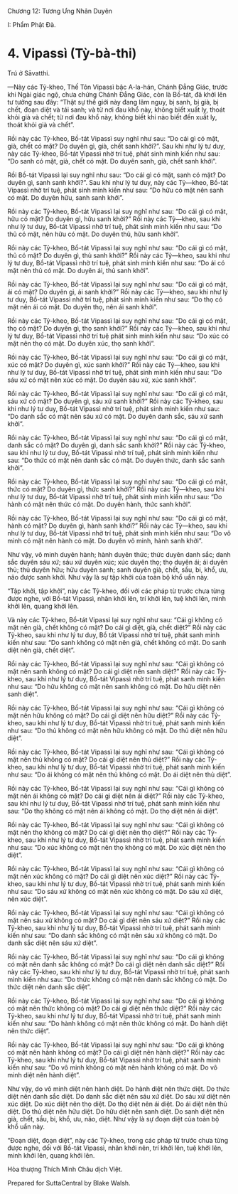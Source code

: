  

Chương 12: Tương Ưng Nhân Duyên

I: Phẩm Phật Ðà.

# 4\. Vipassì (Tỳ-bà-thi)

Trú ở Sāvatthi.

—Này các Tỷ-kheo, Thế Tôn Vipassì bậc A-la-hán, Chánh Ðẳng Giác, trước khi Ngài giác ngộ, chưa chứng Chánh Ðẳng Giác, còn là Bồ-tát, đã khởi lên tư tưởng sau đây: “Thật sự thế giới này đang lâm nguy, bị sanh, bị già, bị chết, đoạn diệt và tái sanh; và từ nơi đau khổ này, không biết xuất ly, thoát khỏi già và chết; từ nơi đau khổ này, không biết khi nào biết đến xuất ly, thoát khỏi già và chết”.

Rồi này các Tỷ-kheo, Bồ-tát Vipassì suy nghĩ như sau: “Do cái gì có mặt, già, chết có mặt? Do duyên gì, già, chết sanh khởi?”. Sau khi như lý tư duy, này các Tỷ-kheo, Bồ-tát Vipassì nhờ trí tuệ, phát sinh minh kiến như sau: “Do sanh có mặt, già, chết có mặt. Do duyên sanh, già, chết sanh khởi”.

Rồi Bồ-tát Vipassì lại suy nghĩ như sau: “Do cái gì có mặt, sanh có mặt? Do duyên gì, sanh sanh khởi?”. Sau khi như lý tư duy, này các Tỷ—kheo, Bồ-tát Vipassì nhờ trí tuệ, phát sinh minh kiến như sau: “Do hữu có mặt nên sanh có mặt. Do duyên hữu, sanh sanh khởi”.

Rồi này các Tỷ-kheo, Bồ-tát Vipassì lại suy nghĩ như sau: “Do cái gì có mặt, hữu có mặt? Do duyên gì, hữu sanh khởi?” Rồi này các Tỷ—kheo, sau khi như lý tư duy, Bồ-tát Vipassì nhờ trí tuệ, phát sinh minh kiến như sau: “Do thủ có mặt, nên hữu có mặt. Do duyên thủ, hữu sanh khởi”.

Rồi này các Tỷ-kheo, Bồ-tát Vipassì lại suy nghĩ như sau: “Do cái gì có mặt, thủ có mặt? Do duyên gì, thủ sanh khởi?” Rồi này các Tỷ—kheo, sau khi như lý tư duy, Bồ-tát Vipassì nhờ trí tuệ, phát sinh minh kiến như sau: “Do ái có mặt nên thủ có mặt. Do duyên ái, thủ sanh khởi”.

Rồi này các Tỷ-kheo, Bồ-tát Vipassì lại suy nghĩ như sau: “Do cái gì có mặt, ái có mặt? Do duyên gì, ái sanh khởi?” Rồi này các Tỷ—kheo, sau khi như lý tư duy, Bồ-tát Vipassì nhờ trí tuệ, phát sinh minh kiến như sau: “Do thọ có mặt nên ái có mặt. Do duyên thọ, nên ái sanh khởi”.

Rồi này các Tỷ-kheo, Bồ-tát Vipassì lại suy nghĩ như sau: “Do cái gì có mặt, thọ có mặt? Do duyên gì, thọ sanh khởi?” Rồi này các Tỷ—kheo, sau khi như lý tư duy, Bồ-tát Vipassì nhờ trí tuệ phát sinh minh kiến như sau: “Do xúc có mặt nên thọ có mặt. Do duyên xúc, thọ sanh khởi”.

Rồi này các Tỷ-kheo, Bồ-tát Vipassì lại suy nghĩ như sau: “Do cái gì có mặt, xúc có mặt? Do duyên gì, xúc sanh khởi?” Rồi này các Tỷ—kheo, sau khi như lý tư duy, Bồ-tát Vipassì nhờ trí tuệ, phát sinh minh kiến như sau: “Do sáu xứ có mặt nên xúc có mặt. Do duyên sáu xứ, xúc sanh khởi”.

Rồi này các Tỷ-kheo, Bồ-tát Vipassì lại suy nghĩ như sau: “Do cái gì có mặt, sáu xứ có mặt? Do duyên gì, sáu xứ sanh khởi?” Rồi này các Tỷ-kheo, sau khi như lý tư duy, Bồ-tát Vipassì nhờ trí tuệ, phát sinh minh kiến như sau: “Do danh sắc có mặt nên sáu xứ có mặt. Do duyên danh sắc, sáu xứ sanh khởi”.

Rồi này các Tỷ-kheo, Bồ-tát Vipassì lại suy nghĩ như sau: “Do cái gì có mặt, danh sắc có mặt? Do duyên gì, danh sắc sanh khởi?” Rồi này các Tỷ-kheo, sau khi như lý tư duy, Bồ-tát Vipassì nhờ trí tuệ, phát sinh minh kiến như sau: “Do thức có mặt nên danh sắc có mặt. Do duyên thức, danh sắc sanh khởi”.

Rồi này các Tỷ-kheo, Bồ-tát Vipassì lại suy nghĩ như sau: “Do cái gì có mặt, thức có mặt? Do duyên gì, thức sanh khởi?” Rồi này các Tỷ—kheo, sau khi như lý tư duy, Bồ-tát Vipassì nhờ trí tuệ, phát sinh minh kiến như sau: “Do hành có mặt nên thức có mặt. Do duyên hành, thức sanh khởi”.

Rồi này các Tỷ-kheo, Bồ-tát Vipassì lại suy nghĩ như sau: “Do cái gì có mặt, hành có mặt? Do duyên gì, hành sanh khởi?” Rồi này các Tỷ—kheo, sau khi như lý tư duy, Bồ-tát Vipassì nhờ trí tuệ, phát sinh minh kiến như sau: “Do vô minh có mặt nên hành có mặt. Do duyên vô minh, hành sanh khởi”.

Như vậy, vô minh duyên hành; hành duyên thức; thức duyên danh sắc; danh sắc duyên sáu xứ; sáu xứ duyên xúc; xúc duyên thọ; thọ duyên ái; ái duyên thủ; thủ duyên hữu; hữu duyên sanh; sanh duyên già, chết, sầu, bi, khổ, ưu, não được sanh khởi. Như vậy là sự tập khởi của toàn bộ khổ uẩn này.

“Tập khởi, tập khởi”, này các Tỷ-kheo, đối với các pháp từ trước chưa từng được nghe, với Bồ-tát Vipassì, nhãn khởi lên, trí khởi lên, tuệ khởi lên, minh khởi lên, quang khởi lên.

Và này các Tỷ-kheo, Bồ-tát Vipassì lại suy nghĩ như sau: “Cái gì không có mặt nên già, chết không có mặt? Do cái gì diệt, già, chết diệt?” Rồi này các Tỷ-kheo, sau khi như lý tư duy, Bồ tát Vipassì nhờ trí tuệ, phát sanh minh kiến như sau: “Do sanh không có mặt nên già, chết không có mặt. Do sanh diệt nên già, chết diệt”.

Rồi này các Tỷ-kheo, Bồ-tát Vipassì lại suy nghĩ như sau: “Cái gì không có mặt nên sanh không có mặt? Do cái gì diệt nên sanh diệt?” Rồi này các Tỷ-kheo, sau khi như lý tư duy, Bồ-tát Vipassì nhờ trí tuệ, phát sanh minh kiến như sau: “Do hữu không có mặt nên sanh không có mặt. Do hữu diệt nên sanh diệt”.

Rồi này các Tỷ-kheo, Bồ-tát Vipassì lại suy nghĩ như sau: “Cái gì không có mặt nên hữu không có mặt? Do cái gì diệt nên hữu diệt?” Rồi này các Tỷ-kheo, sau khi như lý tư duy, Bồ-tát Vipassì nhờ trí tuệ, phát sanh minh kiến như sau: “Do thủ không có mặt nên hữu không có mặt. Do thủ diệt nên hữu diệt”.

Rồi này các Tỷ-kheo, Bồ-tát Vipassì lại suy nghĩ như sau: “Cái gì không có mặt nên thủ không có mặt? Do cái gì diệt nên thủ diệt?” Rồi này các Tỷ-kheo, sau khi như lý tư duy, Bồ-tát Vipassì nhờ trí tuệ, phát sanh minh kiến như sau: “Do ái không có mặt nên thủ không có mặt. Do ái diệt nên thủ diệt”.

Rồi này các Tỷ-kheo, Bồ-tát Vipassì lại suy nghĩ như sau: “Cái gì không có mặt nên ái không có mặt? Do cái gì diệt nên ái diệt?” Rồi này các Tỷ-kheo, sau khi như lý tư duy, Bồ-tát Vipassì nhờ trí tuệ, phát sanh minh kiến như sau: “Do thọ không có mặt nên ái không có mặt. Do thọ diệt nên ái diệt”.

Rồi này các Tỷ-kheo, Bồ-tát Vipassì lại suy nghĩ như sau: “Cái gì không có mặt nên thọ không có mặt? Do cái gì diệt nên thọ diệt?” Rồi này các Tỷ-kheo, sau khi như lý tư duy, Bồ-tát Vipassì nhờ trí tuệ, phát sanh minh kiến như sau: “Do xúc không có mặt nên thọ không có mặt. Do xúc diệt nên thọ diệt”.

Rồi này các Tỷ-kheo, Bồ-tát Vipassì lại suy nghĩ như sau: “Cái gì không có mặt nên xúc không có mặt? Do cái gì diệt nên xúc diệt?” Rồi này các Tỷ-kheo, sau khi như lý tư duy, Bồ-tát Vipassì nhờ trí tuệ, phát sanh minh kiến như sau: “Do sáu xứ không có mặt nên xúc không có mặt. Do sáu xứ diệt, nên xúc diệt”.

Rồi này các Tỷ-kheo, Bồ-tát Vipassì lại suy nghĩ như sau: “Cái gì không có mặt nên sáu xứ không có mặt? Do cái gì diệt nên sáu xứ diệt?” Rồi này các Tỷ-kheo, sau khi như lý tư duy, Bồ-tát Vipassì nhờ trí tuệ, phát sanh minh kiến như sau: “Do danh sắc không có mặt nên sáu xứ không có mặt. Do danh sắc diệt nên sáu xứ diệt”.

Rồi này các Tỷ-kheo, Bồ-tát Vipassì lại suy nghĩ như sau: “Do cái gì không có mặt nên danh sắc không có mặt? Do cái gì diệt nên danh sắc diệt?” Rồi này các Tỷ-kheo, sau khi như lý tư duy, Bồ-tát Vipassì nhờ trí tuệ, phát sanh minh kiến như sau: “Do thức không có mặt nên danh sắc không có mặt. Do thức diệt nên danh sắc diệt”.

Rồi này các Tỷ-kheo, Bồ-tát Vipassì lại suy nghĩ như sau: “Do cái gì không có mặt nên thức không có mặt? Do cái gì diệt nên thức diệt?” Rồi này các Tỷ-kheo, sau khi như lý tư duy, Bồ-tát Vipassì nhờ trí tuệ, phát sanh minh kiến như sau: “Do hành không có mặt nên thức không có mặt. Do hành diệt nên thức diệt”.

Rồi này các Tỷ-kheo, Bồ-tát Vipassì lại suy nghĩ như sau: “Do cái gì không có mặt nên hành không có mặt? Do cái gì diệt nên hành diệt?” Rồi này các Tỷ-kheo, sau khi như lý tư duy, Bồ-tát Vipassì nhờ trí tuệ, phát sanh minh kiến như sau: “Do vô minh không có mặt nên hành không có mặt. Do vô minh diệt nên hành diệt”.

Như vậy, do vô minh diệt nên hành diệt. Do hành diệt nên thức diệt. Do thức diệt nên danh sắc diệt. Do danh sắc diệt nên sáu xứ diệt. Do sáu xứ diệt nên xúc diệt. Do xúc diệt nên thọ diệt. Do thọ diệt nên ái diệt. Do ái diệt nên thủ diệt. Do thủ diệt nên hữu diệt. Do hữu diệt nên sanh diệt. Do sanh diệt nên già, chết, sầu, bi, khổ, ưu, não, diệt. Như vậy là sự đoạn diệt của toàn bộ khổ uẩn này.

“Ðoạn diệt, đoạn diệt”, này các Tỷ-kheo, trong các pháp từ trước chưa từng được nghe, đối với Bồ-tát Vipassì, nhãn khởi nên, trí khởi lên, tuệ khởi lên, minh khởi lên, quang khởi lên.

Hòa thượng Thích Minh Châu dịch Việt.

Prepared for SuttaCentral by Blake Walsh.